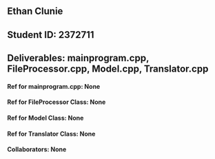 ## Ethan Clunie
## Student ID: 2372711
## Deliverables: mainprogram.cpp, FileProcessor.cpp, Model.cpp, Translator.cpp
#### Ref for mainprogram.cpp: None
#### Ref for FileProcessor Class: None
#### Ref for Model Class: None
#### Ref for Translator Class: None
#### Collaborators: None